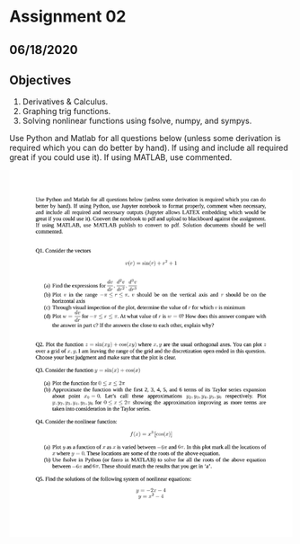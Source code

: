 # Assignment 02

## 06/18/2020

## Objectives

1. Derivatives & Calculus.
2. Graphing trig functions.
3. Solving nonlinear functions using fsolve, numpy, and sympys.

Use Python and Matlab for all questions below (unless some derivation is required which you can do
better by hand). If using and include all required great if you could use it). If using MATLAB, use commented.

![](images/assignment02.png)

